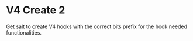# V4 Create 2

Get salt to create V4 hooks with the correct bits prefix for the hook needed functionalities.

